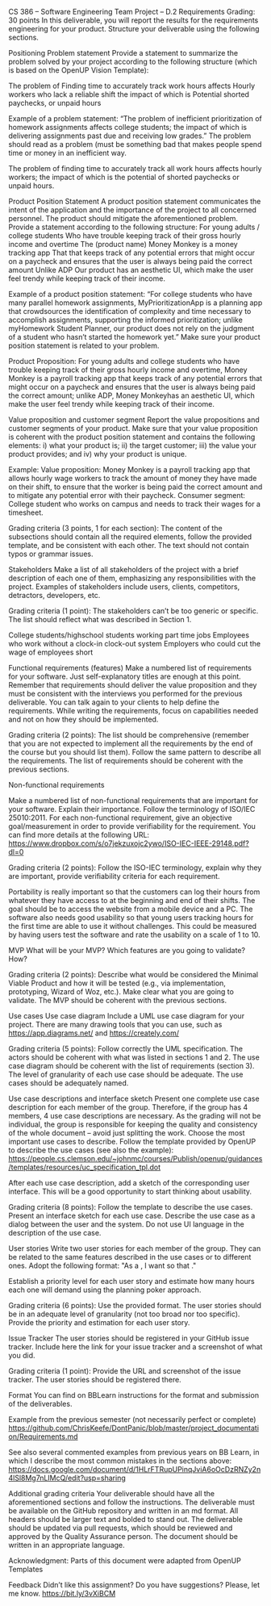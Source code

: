

CS 386 – Software Engineering
Team Project – D.2 Requirements
Grading: 30 points
In this deliverable, you will report the results for the requirements engineering for your product. Structure your deliverable using the following sections. 

Positioning
Problem statement
Provide a statement to summarize the problem solved by your project according to the following structure (which is based on the OpenUP Vision Template):
  
The problem of
Finding time to accurately track work hours
affects
Hourly workers who lack a reliable shift
the impact of which is
Potential shorted paychecks, or unpaid hours


Example of a problem statement: “The problem of inefficient prioritization of homework assignments affects college students; the impact
of which is delivering assignments past due and receiving low grades.” The problem should read as a problem (must be something bad that
makes people spend time or money in an inefficient way.

The problem of finding time to accurately track all work hours affects hourly workers; the impact of which is the potential of shorted
paychecks or unpaid hours.

Product Position Statement
A product position statement communicates the intent of the application and the importance of the project to all concerned personnel. 
The product should mitigate the aforementioned problem. Provide a statement according to the following structure: 
For
young adults / college students 
Who
have trouble keeping track of their gross hourly income and overtime
The (product name)
Money Monkey  is a money tracking app
That
that keeps track of any potential errors that might occur on a paycheck and ensures that the user is always being paid the correct amount
Unlike
ADP
Our product
has an aesthetic UI, which make the user feel trendy while keeping track of their income. 


Example of a product position statement: “For college students who have many parallel homework assignments, MyPrioritizationApp is a planning app
that crowdsources the identification of complexity and time necessary to accomplish assignments, supporting the informed prioritization; unlike
myHomework Student Planner, our product does not rely on the judgment of a student who hasn’t started the homework yet.” Make sure your product
position statement is related to your problem.

Product Proposition:  For young adults and college students who have trouble keeping track of their gross hourly income and overtime, Money Monkey is 
a payroll tracking app that keeps track of any potential errors that might occur on a paycheck and ensures that the user is always being paid the 
correct amount; unlike ADP, Money Monkeyhas an aesthetic UI, which make the user feel trendy while keeping track of their income. 

Value proposition and customer segment
Report the value propositions and customer segments of your product. Make sure that your value proposition is coherent with the product position
statement and contains the following elements: i) what your product is; ii) the target customer; iii) the value your product provides; and iv)
why your product is unique.

Example:
Value proposition: Money Monkey is a payroll tracking app that allows hourly wage workers to track the amount of money they have made on their shift, to 
ensure that the worker is being paid the correct amount and to mitigate any potential error with their paycheck. 
Consumer segment: College student who works on campus and needs to track their wages for a timesheet. 

Grading criteria (3 points, 1 for each section): The content of the subsections should contain all the required elements, follow the provided template,
and be consistent with each other. The text should not contain typos or grammar issues.

Stakeholders
Make a list of all stakeholders of the project with a brief description of each one of them, emphasizing any responsibilities with the project. 
Examples of stakeholders include users, clients, competitors, detractors, developers, etc.

Grading criteria (1 point): The stakeholders can’t be too generic or specific. The list should reflect what was described in Section 1.

College students/highschool students working part time jobs
Employees who work without a clock-in clock-out system
Employers who could cut the wage of employees short 

Functional requirements (features)
Make a numbered list of requirements for your software. Just self-explanatory titles are enough at this point. Remember that requirements should deliver
the value proposition and they must be consistent with the interviews you performed for the previous deliverable. You can talk again to your clients
to help define the requirements. While writing the requirements, focus on capabilities needed and not on how they should be implemented.

Grading criteria (2 points): The list should be comprehensive (remember that you are not expected to implement all the requirements by the end of 
the course but you should list them). Follow the same pattern to describe all the requirements. The list of requirements should be coherent with
the previous sections.

Non-functional requirements

Make a numbered list of non-functional requirements that are important for your software. Explain their importance. Follow the terminology of
ISO/IEC 25010:2011. For each non-functional requirement, give an objective goal/measurement in order to provide verifiability for the requirement. 
You can find more details at the following URL:
https://www.dropbox.com/s/o7jekzuxojc2ywo/ISO-IEC-IEEE-29148.pdf?dl=0 

Grading criteria (2 points): Follow the ISO-IEC terminology, explain why they are important, provide verifiability criteria for each requirement.

Portability is really important so that the customers can log their hours from whatever they have access to at the beginning and end of their shifts. 
The goal should be to access the website from a mobile device and a PC. 
The software also needs good usability so that young users tracking hours for the first time are able to use it without challenges. 
This could be measured by having users test the software and rate the usability on a scale of 1 to 10.

MVP
What will be your MVP? Which features are you going to validate? How?

Grading criteria (2 points): Describe what would be considered the Minimal Viable Product and how it will be tested (e.g., via implementation,
prototyping, Wizard of Woz, etc.). Make clear what you are going to validate. The MVP should be coherent with the previous sections.

Use cases
Use case diagram
Include a UML use case diagram for your project. There are many drawing tools that you can use, such as https://app.diagrams.net/ and https://creately.com/ 

Grading criteria (5 points): Follow correctly the UML specification. The actors should be coherent with what was listed in sections 1 and 2. The use 
case diagram should be coherent with the list of requirements (section 3). The level of granularity of each use case should be adequate.
The use cases should be adequately named.

Use case descriptions and interface sketch
Present one complete use case description for each member of the group. Therefore, if the group has 4 members, 4 use case descriptions are necessary.
As the grading will not be individual, the group is responsible for keeping the quality and consistency of the whole document – avoid just splitting 
the work. Choose the most important use cases to describe. Follow the template provided by OpenUP to describe the use cases (see also the example):
https://people.cs.clemson.edu/~johnmc/courses/Publish/openup/guidances/templates/resources/uc_specification_tpl.dot 

After each use case description, add a sketch of the corresponding user interface. This will be a good opportunity to start thinking about usability. 

Grading criteria (8 points): Follow the template to describe the use cases. Present an interface sketch for each use case. Describe the use case as a dialog
between the user and the system. Do not use UI language in the description of the use case.

User stories
Write two user stories for each member of the group. They can be related to the same features described in the use cases or to different ones. Adopt the 
following format: "As a <ROLE>, I want <SOMETHING> so that <GOAL>." 

Establish a priority level for each user story and estimate how many hours each one will demand using the planning poker approach. 

Grading criteria (6 points): Use the provided format. The user stories should be in an adequate level of granularity (not too broad nor too specific).
Provide the priority and estimation for each user story.

Issue Tracker
The user stories should be registered in your GitHub issue tracker. Include here the link for your issue tracker and a screenshot of what you did. 

Grading criteria (1 point): Provide the URL and screenshot of the issue tracker. The user stories should be registered there.


Format
You can find on BBLearn instructions for the format and submission of the deliverables. 

Example from the previous semester (not necessarily perfect or complete)
https://github.com/ChrisKeefe/DontPanic/blob/master/project_documentation/Requirements.md

See also several commented examples from previous years on BB Learn, in which I describe the most common mistakes in the sections above:
https://docs.google.com/document/d/1HLrFTRupUPinqJviA6oOcDzRNZy2n4lSl8Mg7nLIMcQ/edit?usp=sharing 

Additional grading criteria
Your deliverable should have all the aforementioned sections and follow the instructions. The deliverable must be available on the GitHub repository and 
written in an md format. All headers should be larger text and bolded to stand out. The deliverable should be updated via pull requests, which should be
reviewed and approved by the Quality Assurance person. The document should be written in an appropriate language. 

Acknowledgment: Parts of this document were adapted from OpenUP Templates

 
Feedback
Didn’t like this assignment? Do you have suggestions? Please, let me know. https://bit.ly/3vXiBCM 

